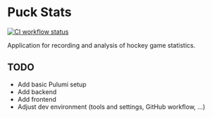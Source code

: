 # Puck Stats

[![CI workflow status](https://github.com/tlinhart/puck-stats/actions/workflows/ci.yml/badge.svg)](https://github.com/tlinhart/puck-stats/actions)

Application for recording and analysis of hockey game statistics.

## TODO

- Add basic Pulumi setup
- Add backend
- Add frontend
- Adjust dev environment (tools and settings, GitHub workflow, ...)
